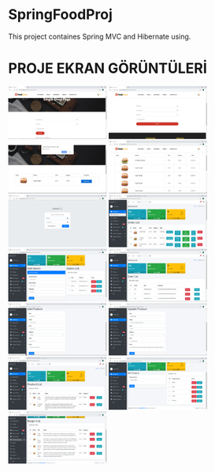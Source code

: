# SpringFoodProj
 This project containes Spring MVC and Hibernate using.


# PROJE EKRAN GÖRÜNTÜLERİ
  
<img src="https://github.com/tahayvz/SpringFoodProj/blob/master/img/loginuser.PNG" width="200"/>
<img src="https://github.com/tahayvz/SpringFoodProj/blob/master/img/userregister.PNG" width="200"/>
<img src="https://github.com/tahayvz/SpringFoodProj/blob/master/img/orderpage.PNG" width="200"/>
<img src="https://github.com/tahayvz/SpringFoodProj/blob/master/img/orderlist.PNG" width="200"/>
<img src="https://github.com/tahayvz/SpringFoodProj/blob/master/img/adminlogin.PNG" width="200"/>
<img src="https://github.com/tahayvz/SpringFoodProj/blob/master/img/admindashboard.PNG" width="200"/>
<img src="https://github.com/tahayvz/SpringFoodProj/blob/master/img/admincontrol.PNG" width="200"/>
<img src="https://github.com/tahayvz/SpringFoodProj/blob/master/img/userlist.PNG" width="200"/>
<img src="https://github.com/tahayvz/SpringFoodProj/blob/master/img/addproduct.PNG" width="200"/>
<img src="https://github.com/tahayvz/SpringFoodProj/blob/master/img/updateproduct.PNG" width="200"/>
<img src="https://github.com/tahayvz/SpringFoodProj/blob/master/img/Productlist.PNG" width="200"/>
<img src="https://github.com/tahayvz/SpringFoodProj/blob/master/img/categorycontrol.PNG" width="200"/>
<img src="https://github.com/tahayvz/SpringFoodProj/blob/master/img/categoryexample.PNG" width="200"/>
